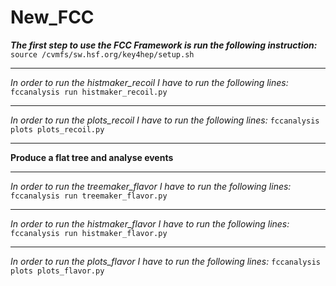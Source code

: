 # New_FCC
**_The first step to use the FCC Framework is run the following instruction:_**
 `source /cvmfs/sw.hsf.org/key4hep/setup.sh`
 ___
_In order to run the histmaker_recoil I have to run the following lines:_
`fccanalysis run histmaker_recoil.py`
___
_In order to run the plots_recoil I have to run the following lines:_
`fccanalysis plots plots_recoil.py`
___
**Produce a flat tree and analyse events**
___
_In order to run the treemaker_flavor I have to run the following lines:_
`fccanalysis run treemaker_flavor.py`
___
_In order to run the histmaker_flavor I have to run the following lines:_
`fccanalysis run histmaker_flavor.py`
___
_In order to run the plots_flavor I have to run the following lines:_
`fccanalysis plots plots_flavor.py`
